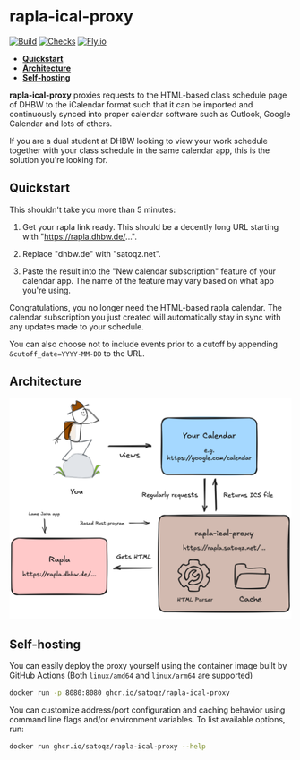 # rapla-ical-proxy

[![Build](https://img.shields.io/github/actions/workflow/status/satoqz/rapla-ical-proxy/build-push.yml?label=build&logo=docker)](https://github.com/satoqz/rapla-ical-proxy/pkgs/container/rapla-ical-proxy)
[![Checks](https://img.shields.io/github/actions/workflow/status/satoqz/rapla-ical-proxy/checks.yml?label=checks&logo=github)](https://github.com/satoqz/rapla-ical-proxy/actions/workflows/checks.yml)
[![Fly.io](https://img.shields.io/github/deployments/satoqz/rapla-ical-proxy/production?label=fly.io&logo=fly.io)](https://github.com/satoqz/rapla-ical-proxy/deployments/production)

- [**Quickstart**](#quickstart)
- [**Architecture**](#architecture)
- [**Self-hosting**](#self-hosting)

**rapla-ical-proxy** proxies requests to the HTML-based class schedule page of DHBW to the iCalendar format such that it can be imported and continuously synced into proper calendar software such as Outlook, Google Calendar and lots of others.

If you are a dual student at DHBW looking to view your work schedule together with your class schedule in the same calendar app, this is the solution you're looking for.

## Quickstart

This shouldn't take you more than 5 minutes:

1. Get your rapla link ready. This should be a decently long URL starting with "https://rapla.dhbw.de/...".

2. Replace "dhbw.de" with "satoqz.net".

3. Paste the result into the "New calendar subscription" feature of your calendar app. The name of the feature may vary based on what app you're using.

Congratulations, you no longer need the HTML-based rapla calendar. The calendar subscription you just created will automatically stay in sync with any updates made to your schedule.

You can also choose not to include events prior to a cutoff by appending `&cutoff_date=YYYY-MM-DD` to the URL.
## Architecture

![Architecture Diagram](./docs/architecture.png)

## Self-hosting

You can easily deploy the proxy yourself using the container image built by GitHub Actions (Both `linux/amd64` and `linux/arm64` are supported)

```sh
docker run -p 8080:8080 ghcr.io/satoqz/rapla-ical-proxy
```

You can customize address/port configuration and caching behavior using command line flags and/or environment variables. To list available options, run:

```sh
docker run ghcr.io/satoqz/rapla-ical-proxy --help
```
